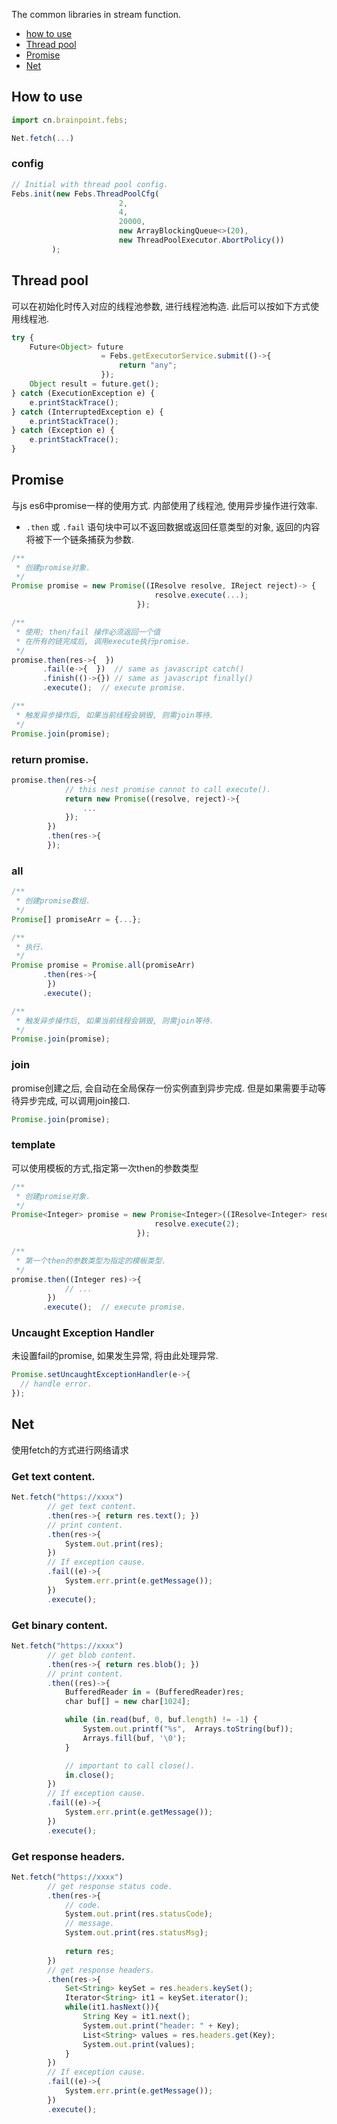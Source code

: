 The common libraries in stream function.

- [how to use](#how-to-use)
- [Thread pool](#thread-pool)
- [Promise](#promise)
- [Net](#net)

## How to use

```js
import cn.brainpoint.febs;

Net.fetch(...)
```


### config

```js
// Initial with thread pool config.
Febs.init(new Febs.ThreadPoolCfg(
                        2, 
                        4, 
                        20000, 
                        new ArrayBlockingQueue<>(20),
                        new ThreadPoolExecutor.AbortPolicy())
         );
```

## Thread pool

可以在初始化时传入对应的线程池参数, 进行线程池构造. 此后可以按如下方式使用线程池.

```js
try {
    Future<Object> future 
                    = Febs.getExecutorService.submit(()->{
                        return "any";
                    });
    Object result = future.get();
} catch (ExecutionException e) {
    e.printStackTrace();
} catch (InterruptedException e) {
    e.printStackTrace();
} catch (Exception e) {
    e.printStackTrace();
}
```

## Promise

与js es6中promise一样的使用方式. 内部使用了线程池, 使用异步操作进行效率.

- `.then` 或 `.fail` 语句块中可以不返回数据或返回任意类型的对象, 返回的内容将被下一个链条捕获为参数.

```js
/**
 * 创建promise对象.
 */
Promise promise = new Promise((IResolve resolve, IReject reject)-> { 
                                resolve.execute(...); 
                            });

/**
 * 使用; then/fail 操作必须返回一个值
 * 在所有的链完成后, 调用execute执行promise.
 */
promise.then(res->{  })
       .fail(e->{  })  // same as javascript catch()
       .finish(()->{}) // same as javascript finally()
       .execute();  // execute promise.

/**
 * 触发异步操作后, 如果当前线程会销毁, 则需join等待.
 */
Promise.join(promise);
```

### return promise.

```js
promise.then(res->{
            // this nest promise cannot to call execute().
            return new Promise((resolve, reject)->{
                ...
            });
        })
        .then(res->{
        });
```

### all
```js
/**
 * 创建promise数组.
 */
Promise[] promiseArr = {...};

/**
 * 执行.
 */
Promise promise = Promise.all(promiseArr)
       .then(res->{
        })
       .execute();

/**
 * 触发异步操作后, 如果当前线程会销毁, 则需join等待.
 */
Promise.join(promise);
```

### join

promise创建之后, 会自动在全局保存一份实例直到异步完成. 但是如果需要手动等待异步完成, 可以调用join接口.

```js
Promise.join(promise);
```

### template

可以使用模板的方式,指定第一次then的参数类型

```js
/**
 * 创建promise对象.
 */
Promise<Integer> promise = new Promise<Integer>((IResolve<Integer> resolve, IReject reject)-> { 
                                resolve.execute(2); 
                            });

/**
 * 第一个then的参数类型为指定的模板类型.
 */
promise.then((Integer res)->{ 
            // ...
        })
       .execute();  // execute promise.
```

### Uncaught Exception Handler

未设置fail的promise, 如果发生异常, 将由此处理异常.

```js
Promise.setUncaughtExceptionHandler(e->{
  // handle error.
});
```

## Net

使用fetch的方式进行网络请求

### Get text content.

```js
Net.fetch("https://xxxx")
        // get text content.
        .then(res->{ return res.text(); })
        // print content.
        .then(res->{
            System.out.print(res);
        })
        // If exception cause.
        .fail((e)->{
            System.err.print(e.getMessage());
        })
        .execute();
```

### Get binary content.

```js
Net.fetch("https://xxxx")
        // get blob content.
        .then(res->{ return res.blob(); })
        // print content.
        .then((res)->{
            BufferedReader in = (BufferedReader)res;
            char buf[] = new char[1024];

            while (in.read(buf, 0, buf.length) != -1) {
                System.out.printf("%s",  Arrays.toString(buf));
                Arrays.fill(buf, '\0');
            }

            // important to call close().
            in.close();
        })
        // If exception cause.
        .fail((e)->{
            System.err.print(e.getMessage());
        })
        .execute();
```


### Get response headers.

```js
Net.fetch("https://xxxx")
        // get response status code.
        .then(res->{
            // code.
            System.out.print(res.statusCode);
            // message.
            System.out.print(res.statusMsg);
            
            return res;
        })
        // get response headers.
        .then(res->{
            Set<String> keySet = res.headers.keySet();
            Iterator<String> it1 = keySet.iterator();
            while(it1.hasNext()){
                String Key = it1.next();
                System.out.print("header: " + Key);
                List<String> values = res.headers.get(Key);
                System.out.print(values);
            }
        })
        // If exception cause.
        .fail((e)->{
            System.err.print(e.getMessage());
        })
        .execute();
```